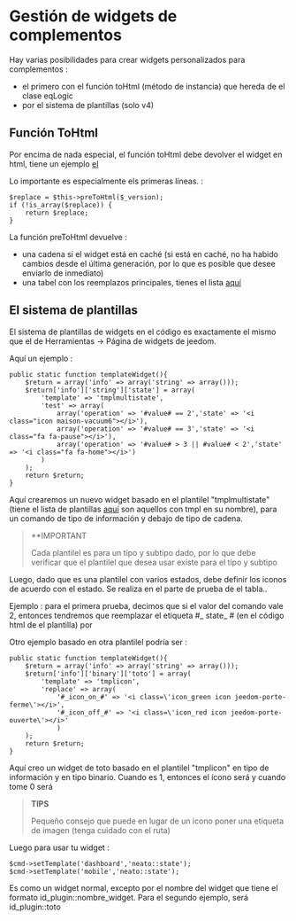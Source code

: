 # Gestión de widgets de complementos

Hay varias posibilidades para crear widgets personalizados para complementos : 

- el primero con el función toHtml (método de instancia) que hereda de el clase eqLogic
- por el sistema de plantillas (solo v4)

## Función ToHtml

Por encima de nada especial, el función toHtml debe devolver el widget en html, tiene un ejemplo [el](https://github.com/jeedom/plugin-weather/blob/beta/core/class/weather.class.php#L647)

Lo importante es especialmente els primeras líneas. : 

````
$replace = $this->preToHtml($_version);
if (!is_array($replace)) {
	return $replace;
}
````

La función preToHtml devuelve :

- una cadena si el widget está en caché (si está en caché, no ha habido cambios desde el última generación, por lo que es posible que desee enviarlo de inmediato)
- una tabel con los reemplazos principales, tienes el lista [aquí](https://github.com/jeedom/core/blob/alpha/core/class/eqLogic.class.php#L663)

## El sistema de plantillas

El sistema de plantillas de widgets en el código es exactamente el mismo que el de Herramientas -> Página de widgets de jeedom.

Aquí un ejemplo :

````
public static function templateWidget(){
	$return = array('info' => array('string' => array()));
	$return['info']['string']['state'] = array(
		'template' => 'tmplmultistate',
		'test' => array(
			array('operation' => '#value# == 2','state' => '<i class="icon maison-vacuum6"></i>'),
			array('operation' => '#value# == 3','state' => '<i class="fa fa-pause"></i>'),
			array('operation' => '#value# > 3 || #value# < 2','state' => '<i class="fa fa-home"></i>')
		)
	);
	return $return;
}
````

Aquí crearemos un nuevo widget basado en el plantilel "tmplmultistate" (tiene el lista de plantillas [aquí](https://github.com/jeedom/core/tree/alpha/core/template/dashboard) son aquellos con tmpl en su nombre), para un comando de tipo de información y debajo de tipo de cadena.

>**IMPORTANT
>
>Cada plantilel es para un tipo y subtipo dado, por lo que debe verificar que el plantilel que desea usar existe para el tipo y subtipo

Luego, dado que es una plantilel con varios estados, debe definir los iconos de acuerdo con el estado. Se realiza en el parte de prueba de el tabla..

Ejemplo : para el primera prueba, decimos que si el valor del comando vale 2, entonces tendremos que reemplazar el etiqueta #\_ state_ # (en el código html de el plantilla) por </i>

Otro ejemplo basado en otra plantilel podría ser : 

````
public static function templateWidget(){
	$return = array('info' => array('string' => array()));
	$return['info']['binary']['toto'] = array(
		'template' => 'tmplicon',
		'replace' => array(
			'#_icon_on_#' => '<i class=\'icon_green icon jeedom-porte-ferme\'></i>',
			'#_icon_off_#' => '<i class=\'icon_red icon jeedom-porte-ouverte\'></i>'
			)
	);
	return $return;
}
````
  
Aquí creo un widget de toto basado en el plantilel "tmplicon" en tipo de información y en tipo binario. Cuando es 1, entonces el ícono será <i class='icon_green icon jeedom-porte-ferme'></i> y cuando tome 0 será </i>
  
>**TIPS**
>
> Pequeño consejo que puede en lugar de un icono poner una etiqueta de imagen (tenga cuidado con el ruta)
  
Luego para usar tu widget : 
  
````
$cmd->setTemplate('dashboard','neato::state');
$cmd->setTemplate('mobile','neato::state');
````

Es como un widget normal, excepto por el nombre del widget que tiene el formato id_plugin::nombre_widget. Para el segundo ejemplo, será id_plugin::toto
  
  

